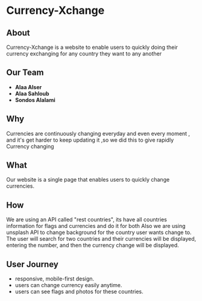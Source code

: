 # Currency-Xchange

## About
Currency-Xchange is a website to enable users to quickly doing their currency exchanging for any country they want to any another

## Our Team

* **Alaa Alser**
* **Alaa Sahloub**
* **Sondos Alalami**

## Why
Currencies are continuously changing everyday and even every moment , and it's get harder to keep updating it ,so we did this to give rapidly Currency changing

## What
Our website is a single page that enables users to quickly change currencies.

## How
We are using an API called "rest countries", its have all countries information for flags and currencies and do it for both
Also we are using unsplash API to change background for the country user wants change to.
The user will search for two countries and their currencies will be displayed, entering the number, and then the currency change
 will be displayed.


## User Journey
* responsive, mobile-first design.
* users can change currency easily anytime.
* users can see flags and photos for these countries.
